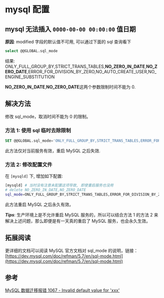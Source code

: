 # mysql 配置

## mysql 无法插入 `0000-00-00 00:00:00` 值日期

**原因**: modified 字段的默认值不可用, 可以通过下面的 sql 查询看下

```sql
select @@GLOBAL.sql_mode
```

结果:
ONLY_FULL_GROUP_BY,STRICT_TRANS_TABLES,**NO_ZERO_IN_DATE**,**NO_ZERO_DATE**,ERROR_FOR_DIVISION_BY_ZERO,NO_AUTO_CREATE_USER,NO_ENGINE_SUBSTITUTION

**NO_ZERO_IN_DATE**,**NO_ZERO_DATE**这两个参数限制时间不能为 0.

## 解决方法

修改 sql_mode，取消时间不能为 0 的限制。

### 方法 1: 使用 sql 临时去除限制

```sql
SET @@GLOBAL.sql_mode='ONLY_FULL_GROUP_BY,STRICT_TRANS_TABLES,ERROR_FOR_DIVISION_BY_ZERO,NO_AUTO_CREATE_USER,NO_ENGINE_SUBSTITUTION'
```

此方法仅对当前服务有效，重启 MySQL 之后失效.

### 方法 2: 修改配置文件

在 `[mysqld]` 下, 增加如下配置:

```bash
[mysqld] # 当时没有注意未配置这项导致, 即使重启服务也没用
# delete NO_ZERO_IN_DATE,NO_ZERO_DATE
sql_mode=ONLY_FULL_GROUP_BY,STRICT_TRANS_TABLES,ERROR_FOR_DIVISION_BY_ZERO,NO_AUTO_CREATE_USER,NO_ENGINE_SUBSTITUTION
```

此方法重启 MySQL 之后永久有效。

**_Tips_**: 生产环境上是不允许重启 MySQL 服务的，所以可以结合方法 1 的方法 2 来解决上述问题，那么即便是有一天真的重启了 MySQL 服务，也会永久生效。

## 拓展阅读

更详细的文档可以阅读 MySQL 官方文档对 sql_mode 的说明，链接：[https://dev.mysql.com/doc/refman/5.7/en/sql-mode.html](https://dev.mysql.com/doc/refman/5.7/en/sql-mode.html)

## 参考

[MySQL 数据迁移报错 1067 - Invalid default value for 'xxx'](https://www.cnblogs.com/sgh1023/p/14419830.html)
